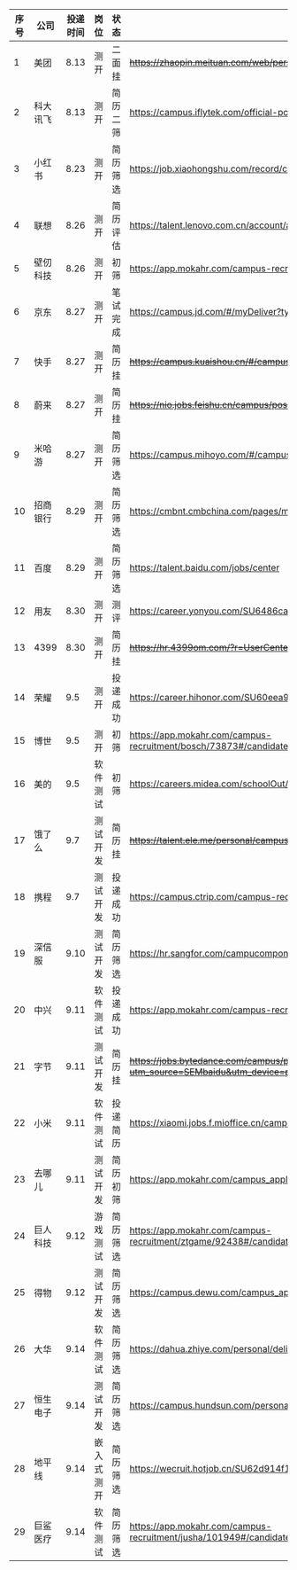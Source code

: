 |序号|公司|投递时间|岗位|状态|链接|
|--|--|--|--|--|--|
|1|美团|8.13|测开|二面挂|~~https://zhaopin.meituan.com/web/personalCenter/deliveryRecord~~|
|2|科大讯飞|8.13|测开|简历二筛|https://campus.iflytek.com/official-pc/delivery|
|3|小红书|8.23|测开|简历筛选|https://job.xiaohongshu.com/record/campus|
|4|联想|8.26|测开|简历评估|https://talent.lenovo.com.cn/account/apply|
|5|壁仞科技|8.26|测开|初筛|https://app.mokahr.com/campus-recruitment/biren/44727#/candidateHome/applications|
|6|京东|8.27|测开|笔试完成|https://campus.jd.com/#/myDeliver?type=present|
|7|快手|8.27|测开|简历挂|~~https://campus.kuaishou.cn/#/campus/my-apply~~|
|8|蔚来|8.27|测开|简历挂|~~https://nio.jobs.feishu.cn/campus/position/application?spread=CDRBT29~~|
|9|米哈游|8.27|测开|简历筛选|https://campus.mihoyo.com/#/campus/applyRecord|
|10|招商银行|8.29|测开|简历筛选|https://cmbnt.cmbchina.com/pages/mycenter/default.html|
|11|百度|8.29|测开|简历筛选|https://talent.baidu.com/jobs/center|
|12|用友|8.30|测开|测评|https://career.yonyou.com/SU6486ca53bef57c16d35313ab/pb/account.html#/myDeliver|
|13|4399|8.30|测开|简历挂|~~https://hr.4399om.com/?r=UserCenter~~|
|14|荣耀|9.5|测开|投递成功|https://career.hihonor.com/SU60eea919bef57c1023f6fe78/pb/account.html#/myDeliver|
|15|博世|9.5|测开|初筛|https://app.mokahr.com/campus-recruitment/bosch/73873#/candidateHome/applications|
|16|美的|9.5|软件测试|初筛|https://careers.midea.com/schoolOut/apply|
|17|饿了么|9.7|测试开发|简历挂|~~https://talent.ele.me/personal/campus-application?lang=zh~~|
|18|携程|9.7|测试开发|投递成功|https://campus.ctrip.com/campus-recruitment/trip/37757/#/candidateHome/applications|
|19|深信服|9.10|测试开发|简历筛选|https://hr.sangfor.com/campucompon/personalCenter|
|20|中兴|9.11|软件测试|投递成功|https://app.mokahr.com/campus-recruitment/zte/46903#/candidateHome/applications|
|21|字节|9.11|测试开发|简历挂|~~https://jobs.bytedance.com/campus/position/application?utm_source=SEMbaidu&utm_device=pc&utm_keyword=qz2023pc042~~|
|22|小米|9.11|软件测试|投递简历|https://xiaomi.jobs.f.mioffice.cn/campus/position/application?spread=J7NS6YR|
|23|去哪儿|9.11|测试开发|简历初筛|https://app.mokahr.com/campus_apply/qunar/4207#/candidateHome/applications|
|24|巨人科技|9.12|游戏测试|简历筛选|https://app.mokahr.com/campus-recruitment/ztgame/92438#/candidateHome/applications|
|25|得物|9.12|测试开发|简历筛选|https://campus.dewu.com/campus_apply/thedu/37483/#/candidateHome/applications|
|26|大华|9.14|软件测试|简历筛选|https://dahua.zhiye.com/personal/deliveryRecord|
|27|恒生电子|9.14|测试开发|简历筛选|https://campus.hundsun.com/personal/deliveryRecord|
|28|地平线|9.14|嵌入式测开|简历筛选|https://wecruit.hotjob.cn/SU62d914f10dcad43c775ec125/pb/account.html#/myDeliver|
|29|巨鲨医疗|9.14|软件测试|简历筛选|https://app.mokahr.com/campus-recruitment/jusha/101949#/candidateHome/applications|